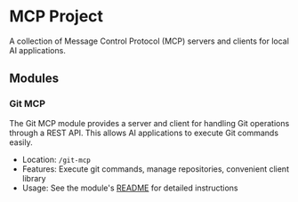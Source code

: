 # MCP Project

A collection of Message Control Protocol (MCP) servers and clients for local AI applications.

## Modules

### Git MCP

The Git MCP module provides a server and client for handling Git operations through a REST API. This allows AI applications to execute Git commands easily.

- Location: `/git-mcp`
- Features: Execute git commands, manage repositories, convenient client library
- Usage: See the module's [README](/git-mcp/README.md) for detailed instructions
